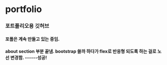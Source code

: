 # portfolio
<h3>포트폴리오용 깃허브</h3>
<h4>포폴은 계속 만들고 있는 중임.<h4/>
  
<span>
  about section 부분 끝냄.
  bootstrap 쓸까 하다가 flex로 반응형 되도록 하는 걸로 노선 변경함.
  ------성공!
</span>
